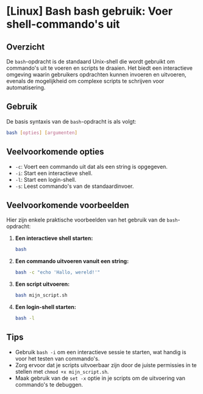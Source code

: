 # [Linux] Bash bash gebruik: Voer shell-commando's uit

## Overzicht
De `bash`-opdracht is de standaard Unix-shell die wordt gebruikt om commando's uit te voeren en scripts te draaien. Het biedt een interactieve omgeving waarin gebruikers opdrachten kunnen invoeren en uitvoeren, evenals de mogelijkheid om complexe scripts te schrijven voor automatisering.

## Gebruik
De basis syntaxis van de `bash`-opdracht is als volgt:

```bash
bash [opties] [argumenten]
```

## Veelvoorkomende opties
- `-c`: Voert een commando uit dat als een string is opgegeven.
- `-i`: Start een interactieve shell.
- `-l`: Start een login-shell.
- `-s`: Leest commando's van de standaardinvoer.

## Veelvoorkomende voorbeelden
Hier zijn enkele praktische voorbeelden van het gebruik van de `bash`-opdracht:

1. **Een interactieve shell starten:**
   ```bash
   bash
   ```

2. **Een commando uitvoeren vanuit een string:**
   ```bash
   bash -c "echo 'Hallo, wereld!'"
   ```

3. **Een script uitvoeren:**
   ```bash
   bash mijn_script.sh
   ```

4. **Een login-shell starten:**
   ```bash
   bash -l
   ```

## Tips
- Gebruik `bash -i` om een interactieve sessie te starten, wat handig is voor het testen van commando's.
- Zorg ervoor dat je scripts uitvoerbaar zijn door de juiste permissies in te stellen met `chmod +x mijn_script.sh`.
- Maak gebruik van de `set -x` optie in je scripts om de uitvoering van commando's te debuggen.